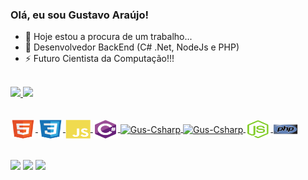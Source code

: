 ### Olá, eu sou Gustavo Araújo!

- 🔭 Hoje estou a procura de um trabalho...
- 🌱 Desenvolvedor BackEnd (C# .Net, NodeJs e PHP)
- ⚡ Futuro Cientista da Computação!!!

<br>
<div>
  <a href="https://github.com/gussaraujo">
  <img height="160em" src="https://github-readme-stats.vercel.app/api?username=gussaraujo&show_icons=true&theme=dark&include_all_commits=true&count_private=true"/>
  <img height="160em" src="https://github-readme-stats.vercel.app/api/top-langs/?username=gussaraujo&layout=compact&langs_count=7&theme=dark"/>
</div>
<div style="display: inline_block;"><br><br>
  <img align="center" alt="Gus-HTML" height="30" width="40" src="https://raw.githubusercontent.com/devicons/devicon/master/icons/html5/html5-original.svg">
  <img align="center" alt="Gus-CSS" height="30" width="40" src="https://raw.githubusercontent.com/devicons/devicon/master/icons/css3/css3-original.svg">
  <img align="center" alt="Gus-Js" height="30" width="40" src="https://raw.githubusercontent.com/devicons/devicon/master/icons/javascript/javascript-plain.svg">
  <img align="center" alt="Gus-Csharp" height="30" width="40" src="https://raw.githubusercontent.com/devicons/devicon/master/icons/csharp/csharp-original.svg">
  <img align="center" alt="Gus-Csharp" height="30" width="40" src='https://cdn.jsdelivr.net/gh/devicons/devicon/icons/dot-net/dot-net-original.svg'>
  <img align="center" alt="Gus-Csharp" height="30" width="40" src='https://cdn.jsdelivr.net/gh/devicons/devicon/icons/dotnetcore/dotnetcore-original.svg'>
  <img align="center" alt="Gus-Csharp" height="30" width="40" src='https://raw.githubusercontent.com/devicons/devicon/master/icons/nodejs/nodejs-original.svg'>
  <img align="center" alt="Gus-Csharp" height="30" width="40" src='https://raw.githubusercontent.com/devicons/devicon/master/icons/php/php-original.svg'>
</div>
</br>
</br>
<div>
<a href="https://www.instagram.com/gus.js/" target="_blank"><img src="https://img.shields.io/badge/-Instagram-%23E4405F?style=for-the-badge&logo=instagram&logoColor=white" target="_blank"></a>
<a href = "mailto:gusaraujo2504@gmail.com"><img src="https://img.shields.io/badge/-Gmail-%23333?style=for-the-badge&logo=gmail&logoColor=white" target="_blank"></a>
<a href="https://www.linkedin.com/in/gustavo-ara%C3%BAjo-504601214/" target="_blank"><img src="https://img.shields.io/badge/-LinkedIn-%230077B5?style=for-the-badge&logo=linkedin&logoColor=white" target="_blank"></a> 
</div>
